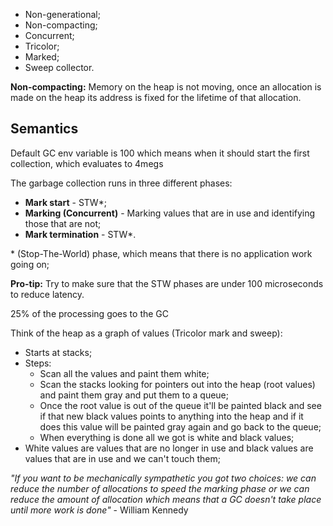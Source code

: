 - Non-generational;
- Non-compacting;
- Concurrent;
- Tricolor;
- Marked;
- Sweep collector.

**Non-compacting:** Memory on the heap is not moving, once an allocation is made on the heap its address is fixed for the lifetime of that allocation.

## Semantics
Default GC env variable is 100 which means when it should start the first collection, which evaluates to 4megs

The garbage collection runs in three different phases:
- **Mark start** - STW*;
- **Marking (Concurrent)** - Marking values that are in use and identifying those that are not;
-  **Mark termination** - STW*.

\* (Stop-The-World) phase, which means that there is no application work going on;

**Pro-tip:** Try to make sure that the STW phases are under 100 microseconds to reduce latency.

25% of the processing goes to the GC

Think of the heap as a graph of values (Tricolor mark and sweep):
- Starts at stacks;
- Steps:
	- Scan all the values and paint them white;
	- Scan the stacks looking for pointers out into the heap (root values) and paint them gray and put them to a queue;
	- Once the root value is out of the queue it'll be painted black and see if that new black values points to anything into the heap and if it does this value will be painted gray again and go back to the queue;
	- When everything is done all we got is white and black values;
- White values are values that are no longer in use and black values are values that are in use and we can't touch them;

*"If you want to be mechanically sympathetic you got two choices: we can reduce the number of allocations to speed the marking phase or we can reduce the amount of allocation which means that a GC doesn't take place until more work is done"* - William Kennedy